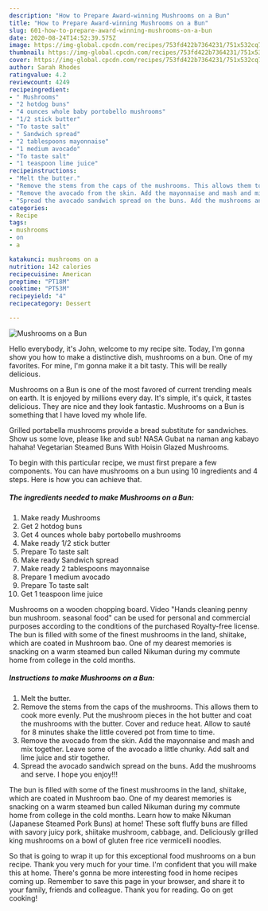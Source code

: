 ```yaml
---
description: "How to Prepare Award-winning Mushrooms on a Bun"
title: "How to Prepare Award-winning Mushrooms on a Bun"
slug: 601-how-to-prepare-award-winning-mushrooms-on-a-bun
date: 2020-08-24T14:52:39.575Z
image: https://img-global.cpcdn.com/recipes/753fd422b7364231/751x532cq70/mushrooms-on-a-bun-recipe-main-photo.jpg
thumbnail: https://img-global.cpcdn.com/recipes/753fd422b7364231/751x532cq70/mushrooms-on-a-bun-recipe-main-photo.jpg
cover: https://img-global.cpcdn.com/recipes/753fd422b7364231/751x532cq70/mushrooms-on-a-bun-recipe-main-photo.jpg
author: Sarah Rhodes
ratingvalue: 4.2
reviewcount: 4249
recipeingredient:
- " Mushrooms"
- "2 hotdog buns"
- "4 ounces whole baby portobello mushrooms"
- "1/2 stick butter"
- "To taste salt"
- " Sandwich spread"
- "2 tablespoons mayonnaise"
- "1 medium avocado"
- "To taste salt"
- "1 teaspoon lime juice"
recipeinstructions:
- "Melt the butter."
- "Remove the stems from the caps of the mushrooms. This allows them to cook more evenly. Put the mushroom pieces in the hot butter and coat the mushrooms with the butter. Cover and reduce heat. Allow to sauté for 8 minutes shake the little covered pot from time to time."
- "Remove the avocado from the skin. Add the mayonnaise and mash and mix together. Leave some of the avocado a little chunky. Add salt and lime juice and stir together."
- "Spread the avocado sandwich spread on the buns. Add the mushrooms and serve. I hope you enjoy!!!"
categories:
- Recipe
tags:
- mushrooms
- on
- a

katakunci: mushrooms on a 
nutrition: 142 calories
recipecuisine: American
preptime: "PT18M"
cooktime: "PT53M"
recipeyield: "4"
recipecategory: Dessert

---
```



![Mushrooms on a Bun](https://img-global.cpcdn.com/recipes/753fd422b7364231/751x532cq70/mushrooms-on-a-bun-recipe-main-photo.jpg)

Hello everybody, it's John, welcome to my recipe site. Today, I'm gonna show you how to make a distinctive dish, mushrooms on a bun. One of my favorites. For mine, I'm gonna make it a bit tasty. This will be really delicious.

Mushrooms on a Bun is one of the most favored of current trending meals on earth. It is enjoyed by millions every day. It's simple, it's quick, it tastes delicious. They are nice and they look fantastic. Mushrooms on a Bun is something that I have loved my whole life.

Grilled portabella mushrooms provide a bread substitute for sandwiches. Show us some love, please like and sub! NASA Gubat na naman ang kabayo hahaha! Vegetarian Steamed Buns With Hoisin Glazed Mushrooms.


To begin with this particular recipe, we must first prepare a few components. You can have mushrooms on a bun using 10 ingredients and 4 steps. Here is how you can achieve that.

<!--inarticleads1-->

##### The ingredients needed to make Mushrooms on a Bun:

1. Make ready  Mushrooms
1. Get 2 hotdog buns
1. Get 4 ounces whole baby portobello mushrooms
1. Make ready 1/2 stick butter
1. Prepare To taste salt
1. Make ready  Sandwich spread
1. Make ready 2 tablespoons mayonnaise
1. Prepare 1 medium avocado
1. Prepare To taste salt
1. Get 1 teaspoon lime juice


Mushrooms on a wooden chopping board. Video &#34;Hands cleaning penny bun mushroom. seasonal food&#34; can be used for personal and commercial purposes according to the conditions of the purchased Royalty-free license. The bun is filled with some of the finest mushrooms in the land, shiitake, which are coated in Mushroom bao. One of my dearest memories is snacking on a warm steamed bun called Nikuman during my commute home from college in the cold months. 

<!--inarticleads2-->

##### Instructions to make Mushrooms on a Bun:

1. Melt the butter.
1. Remove the stems from the caps of the mushrooms. This allows them to cook more evenly. Put the mushroom pieces in the hot butter and coat the mushrooms with the butter. Cover and reduce heat. Allow to sauté for 8 minutes shake the little covered pot from time to time.
1. Remove the avocado from the skin. Add the mayonnaise and mash and mix together. Leave some of the avocado a little chunky. Add salt and lime juice and stir together.
1. Spread the avocado sandwich spread on the buns. Add the mushrooms and serve. I hope you enjoy!!!


The bun is filled with some of the finest mushrooms in the land, shiitake, which are coated in Mushroom bao. One of my dearest memories is snacking on a warm steamed bun called Nikuman during my commute home from college in the cold months. Learn how to make Nikuman (Japanese Steamed Pork Buns) at home! These soft fluffy buns are filled with savory juicy pork, shiitake mushroom, cabbage, and. Deliciously grilled king mushrooms on a bowl of gluten free rice vermicelli noodles. 

So that is going to wrap it up for this exceptional food mushrooms on a bun recipe. Thank you very much for your time. I'm confident that you will make this at home. There's gonna be more interesting food in home recipes coming up. Remember to save this page in your browser, and share it to your family, friends and colleague. Thank you for reading. Go on get cooking!
